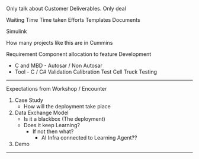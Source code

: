 
Only talk about Customer Deliverables.
Only deal 

Waiting Time
Time taken
Efforts
Templates
Documents

Simulink

How many projects like this are in Cummins

Requirement
Component allocation to feature
Development 
- C and MBD - Autosar / Non Autosar
- Tool - C / C#
Validation
Calibration
Test Cell
Truck Testing

----
Expectations from Workshop / Encounter
1. Case Study
	- How will the deployment take place
2. Data Exchange Model
	- Is it a blackbox (The deployment)
	- Does it keep Learning?
		- If not then what?
			- AI Infra connected to Learning Agent??
3. Demo

----
